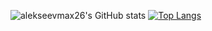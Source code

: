![alekseevmax26's GitHub stats](https://github-readme-stats.vercel.app/api?username=alekseevmax26&show_icons=true&theme=radical)
[![Top Langs](https://github-readme-stats.vercel.app/api/top-langs/?username=alekseevmax26&layout=compact)](https://github.com/alekseevmax26/github-readme-stats)
